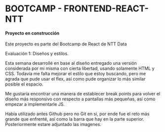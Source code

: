 # BOOTCAMP - FRONTEND-REACT-NTT

<h4> Proyecto en construcción</h4>

<p> Este proyecto es parte del Bootcamp de React de NTT Data</p>

<p> Evaluación 1: Diseños y estilos.</p>

<p> Esta semana desarrollé en base al diseño entregado una versión considerada por mi misma con cierta libertad, usando solamente HTML y CSS. 
Todavía me falta mejorar el estilo que estoy buscando, pero me agrada que pude usar el flex, así como pude organizar lo más similar posible el espacio. 

Me gustaría encontrar una manera de establecer break points para volver el diseño más responsivo con respecto a pantallas
más pequeñas, así como empezar a implementarle JS. 

Había utilizado antes Github pero no Git en si, por ende fue el reto más grande que enfrenté, así como la barra que hay en la parte superior. 
Posteriormente estare adjuntado las imagenes. 

</p>